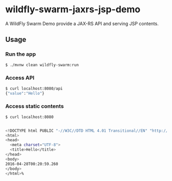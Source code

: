 # wildfly-swarm-jaxrs-jsp-demo

A WildFly Swarm Demo provide a JAX-RS API and serving JSP contents.

## Usage

###  Run the app

``` sh
$ ./mvnw clean wildfly-swarm:run
```

### Access API

``` sh
$ curl localhost:8080/api
{"value":"Hello"}
```

### Access static contents

``` sh
$ curl localhost:8080          


<!DOCTYPE html PUBLIC "-//W3C//DTD HTML 4.01 Transitional//EN" "http://www.w3.org/TR/html4/loose.dtd">
<html>
<head>
  <meta charset="UTF-8">
  <title>Hello</title>
</head>
<body>
2016-04-28T00:20:59.260
</body>
</html>%       
```